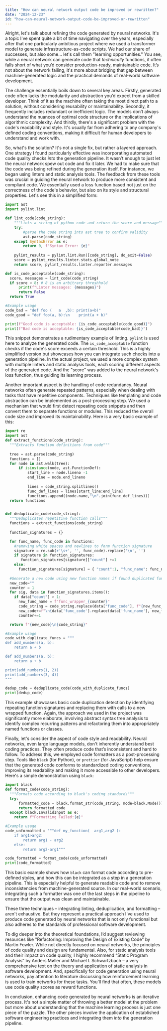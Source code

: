 ```yaml
---
title: "How can neural network output code be improved or rewritten?"
date: "2024-12-23"
id: "how-can-neural-network-output-code-be-improved-or-rewritten"
---
```


Alright, let's talk about refining the code generated by neural networks. It's a topic I've spent quite a bit of time navigating over the years, especially after that one particularly ambitious project where we used a transformer model to generate infrastructure-as-code scripts. We had our share of successes, but also some… let's call them "learning opportunities." You see, while a neural network can generate code that *technically* functions, it often falls short of what you’d consider production-ready, maintainable code. It’s not about the network failing, it's more about bridging that gap between machine-generated logic and the practical demands of real-world software development.

The challenge essentially boils down to several key areas. Firstly, generated code often lacks the modularity and abstraction you’d expect from a skilled developer. Think of it as the machine often taking the most direct path to a solution, without considering reusability or maintainability. Secondly, it frequently includes redundant or inefficient logic. The models don’t always understand the nuances of optimal code structure or the implications of algorithmic complexity. And thirdly, there's a significant problem with the code's readability and style. It's usually far from adhering to any company's defined coding conventions, making it difficult for human developers to understand and work with.

So, what's the solution? It's not a single fix, but rather a layered approach. One strategy I found particularly effective was incorporating automated code quality checks *into* the generation pipeline. It wasn’t enough to just let the neural network spew out code and fix it later. We had to make sure that the code was being refined during the generation itself. For instance, we began using linters and static analysis tools. The feedback from these tools was crucial in guiding the neural network to produce more consistent and compliant code. We essentially used a loss function based not just on the correctness of the code's behavior, but also on its style and structural properties. Let's see this in a simplified form:

```python
import ast
import pylint.lint

def lint_code(code_string):
    """Lints a string of python code and return the score and message"""
    try:
        #parse the code string into ast tree to confirm validity
        ast.parse(code_string)
    except SyntaxError as e:
        return 0, f"Syntax Error: {e}"
    
    pylint_results = pylint.lint.Run([code_string], do_exit=False)
    score = pylint_results.linter.stats.global_note
    return score, pylint_results.linter.reporter.messages

def is_code_acceptable(code_string):
  score, messages = lint_code(code_string)
  if score < 8: # 8 is an arbitrary threshhold
      print(f"Linter messages: {messages}")
      return False
  return True

#Example usage
code_bad = "def foo (   a  ,b): print(a+b)"
code_good = "def foo(a, b):\n    print(a + b)"

print(f"Good code is acceptable: {is_code_acceptable(code_good)}")
print(f"Bad code is acceptable: {is_code_acceptable(code_bad)}")

```

This snippet demonstrates a rudimentary example of linting. `pylint` is used here to analyze the generated code. The `is_code_acceptable` function checks if the code's score exceeds a certain threshold. This is a highly simplified version but showcases how you can integrate such checks into a generation pipeline. In the actual project, we used a more complex system with multiple linters and static analysis tools, each scoring different aspects of the generated code. And the "score" was added to the neural network's loss function, thus guiding its learning process.

Another important aspect is the handling of code redundancy. Neural networks often generate repeated patterns, especially when dealing with tasks that have repetitive components. Techniques like templating and code abstraction can be implemented as a post-processing step. We used a mechanism that would first detect repeating code snippets and then convert them to separate functions or modules. This reduced the overall code size and improved its maintainability. Here is a very basic example of this:

```python
import re
import ast
def extract_functions(code_string):
  """Extracts function definitions from code"""
  
  tree = ast.parse(code_string)
  functions = []
  for node in ast.walk(tree):
      if isinstance(node, ast.FunctionDef):
          start_line = node.lineno -1
          end_line = node.end_lineno
          
          lines = code_string.splitlines()
          func_def_lines = lines[start_line:end_line]
          functions.append((node.name,"\n".join(func_def_lines)))
  return functions


def deduplicate_code(code_string):
  """Deduplicates repetitive function calls"""
  functions = extract_functions(code_string)
  
  function_signatures = {}

  for func_name, func_code in functions:
    #removing white spaces and newlines to form function signature
    signature = re.sub(r'\s+', '', func_code).replace('\n', '')
    if signature in function_signatures:
       function_signatures[signature]["count"] +=1
    else:
      function_signatures[signature] = { "count":1, "func_name": func_name,"func_code": func_code }
  
  #Generate a new code using new function names if found duplicated functions 
  new_code=""
  counter = 1
  for sig, data in function_signatures.items():
    if data["count"] > 1:
      new_func_name = f"func_wrapper_{counter}"
      code_string = code_string.replace(data["func_code"], f"{new_func_name}()")
      new_code+=f"\n{data['func_code'].replace(data['func_name'], new_func_name)} \n"
      counter+=1

  return f"{new_code}\n{code_string}"

#Example usage
code_with_duplicate_funcs = """
def add_numbers(a, b):
    return a + b

def add_numbers(a, b):
    return a + b

print(add_numbers(1, 2))
print(add_numbers(3, 4))
"""

dedup_code = deduplicate_code(code_with_duplicate_funcs)
print(dedup_code)
```

This example showcases basic code duplication detection by identifying repeating function signatures and replacing them with calls to a new wrapped function. Again, the approach we used in the project was significantly more elaborate, involving abstract syntax tree analysis to identify complex recurring patterns and refactoring them into appropriately named functions or classes.

Finally, let's consider the aspect of code style and readability. Neural networks, even large language models, don't inherently understand best coding practices. They often produce code that’s inconsistent and hard to follow. To address this, we employed code formatters as a post-processing step. Tools like `black` (for Python), or `prettier` (for JavaScript) help ensure that the generated code conforms to standardized coding conventions, improving its readability and making it more accessible to other developers. Here's a simple demonstration using `black`:

```python
import black
def format_code(code_string):
  """Formats code according to black's coding standards"""
  try:
      formatted_code = black.format_str(code_string, mode=black.Mode())
      return formatted_code
  except black.InvalidInput as e:
    return f"Formatting Failed:{e}"

#Example usage
code_unformatted = """def my_function(  arg1,arg2 ):
    if arg1>arg2:
        return arg1 - arg2
    else:
        return arg2-arg1"""

code_formatted = format_code(code_unformatted)
print(code_formatted)
```

This basic example shows how `black` can format code according to pre-defined styles, and how this can be integrated as a step in a generation pipeline. This is especially helpful to generate readable code and to remove inconsistencies from machine-generated source. In our real-world scenario, integrating such a formatter was one of the last steps in the pipeline to ensure that the output was clean and maintainable.

These three techniques – integrating linting, deduplication, and formatting – aren't exhaustive. But they represent a practical approach I've used to produce code generated by neural networks that is not only functional but also adheres to the standards of professional software development.

To dig deeper into the theoretical foundations, I’d suggest reviewing resources like "Refactoring: Improving the Design of Existing Code" by Martin Fowler. While not directly focused on neural networks, the principles of code quality and design are fundamental. Also, for static analysis tools and their impact on code quality, I highly recommend “Static Program Analysis” by Anders Møller and Michael I. Schwartzbach – a very comprehensive text on the theory and application of static analysis in software development. And, specifically for code generation using neural networks, pay attention to literature discussing how reinforcement learning is used to train networks for these tasks. You'll find that often, these models use code quality scores as reward functions.

In conclusion, enhancing code generated by neural networks is an iterative process. It's not a simple matter of throwing a better model at the problem but more about understanding that the machine learning process is just one piece of the puzzle. The other pieces involve the application of established software engineering practices and integrating them *into* the generation pipeline.
